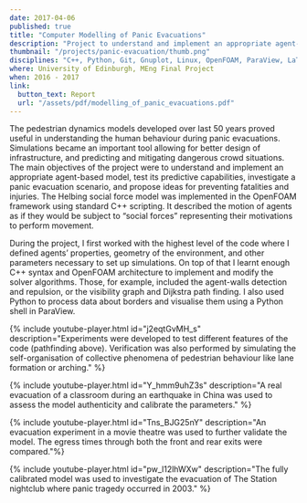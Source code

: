 ```yaml
---
date: 2017-04-06
published: true
title: "Computer Modelling of Panic Evacuations"
description: "Project to understand and implement an appropriate agent-based model, test its predictive capabilities, investigate a panic evacuation scenario, and propose ideas for preventing fatalities and injuries"
thumbnail: "/projects/panic-evacuation/thumb.png"
disciplines: "C++, Python, Git, Gnuplot, Linux, OpenFOAM, ParaView, LaTeX, Discrete simulations, Agent-based modelling, Verification and validation, Optimisation"
where: University of Edinburgh, MEng Final Project
when: 2016 - 2017
link:
  button_text: Report
  url: "/assets/pdf/modelling_of_panic_evacuations.pdf"
---
```


The pedestrian dynamics models developed over last 50 years proved useful in understanding the human behaviour during panic evacuations. Simulations became an important tool allowing for better design of infrastructure, and predicting and mitigating dangerous crowd situations. The main objectives of the project were to understand and implement an appropriate agent-based model, test its predictive capabilities, investigate a panic evacuation scenario, and propose ideas for preventing fatalities and injuries. The Helbing social force model was implemented in the OpenFOAM framework using standard C++ scripting. It described the motion of agents as if they would be subject to “social forces” representing their motivations to perform movement.

During the project, I first worked with the highest level of the code where I defined agents’ properties, geometry of the environment, and other parameters necessary to set up simulations. On top of that I learnt enough C++ syntax and OpenFOAM architecture to implement and modify the solver algorithms. Those, for example, included the agent-walls detection and repulsion, or the visibility graph and Dijkstra path finding. I also used Python to process data about borders and visualise them using a Python shell in ParaView.

{% include youtube-player.html id="j2eqtGvMH_s" description="Experiments were developed to test different features of the code (pathfinding above). Verification was also performed by simulating the self-organisation of collective phenomena of pedestrian behaviour like lane formation or arching." %}

{% include youtube-player.html id="Y_hmm9uhZ3s" description="A real evacuation of a classroom during an earthquake in China was used to assess the model authenticity and calibrate the parameters." %}

{% include youtube-player.html id="Tns_BJG25nY" description="An evacuation experiment in a movie theatre was used to further validate the model. The egress times through both the front and rear exits were compared."%}

{% include youtube-player.html id="pw_l12lhWXw" description="The fully calibrated model was used to investigate the evacuation of The Station nightclub where panic tragedy occurred in 2003." %}
